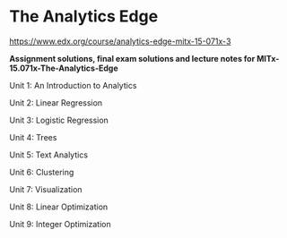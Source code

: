# The Analytics Edge

https://www.edx.org/course/analytics-edge-mitx-15-071x-3

**Assignment solutions, final exam solutions and lecture notes for MITx-15.071x-The-Analytics-Edge**

Unit 1: An Introduction to Analytics

Unit 2: Linear Regression 

Unit 3: Logistic Regression 

Unit 4: Trees 

Unit 5: Text Analytics 

Unit 6: Clustering 

Unit 7: Visualization 

Unit 8: Linear Optimization 

Unit 9: Integer Optimization
 
